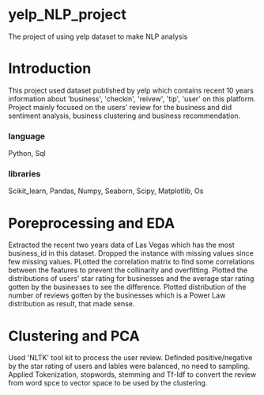 # yelp_NLP_project
The project of using yelp dataset to make NLP analysis
# Introduction
This project used dataset published by yelp which contains recent 10 years information about 'business', 'checkin', 'reivew', 'tip', 'user' on this platform. Project mainly focused on the users' review for the business and did sentiment analysis, business clustering and business recommendation. 
### language
Python, Sql
### libraries
Scikit_learn, Pandas, Numpy, Seaborn, Scipy, Matplotlib, Os
# Poreprocessing and EDA
Extracted the recent two years data of Las Vegas which has the most business_id in this dataset. 
Dropped the instance with missing values since few missing values. 
PLotted the correlation matrix to find some correlations between the features to prevent the collinarity and overfitting. Plotted the distributions of users' star rating for businesses and the average star rating gotten by the businesses to see the difference. 
Plotted distribution of the number of reviews gotten by the businesses  which is a Power Law distribution as result, that made sense. 
# Clustering and PCA
Used 'NLTK' tool kit to process the user review. Definded positive/negative by the star rating of users and lables were balanced, no need to sampling. Applied Tokenization, stopwords, stemming and Tf-Idf to convert the review from word spce to vector space to be used by the clustering. 
